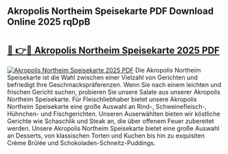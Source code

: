 ## Akropolis Northeim Speisekarte PDF Download Online 2025 rqDpB

# <h2><a href="http://gc99etf.nevu.top/?p=Akropolis+Northeim+Speisekarte">🔗 👉🔴 Akropolis Northeim Speisekarte 2025 PDF</a></h2>

[![Akropolis Northeim Speisekarte 2025 PDF](https://i.imgur.com/dBaPXMq.png)](http://gc99etf.nevu.top/?p=Akropolis+Northeim+Speisekarte)
Die Akropolis Northeim Speisekarte ist die Wahl zwischen einer Vielzahl von Gerichten und befriedigt Ihre Geschmackspräferenzen. Wenn Sie nach einem leichten und frischen Gericht suchen, probieren Sie unsere Salate aus unserer Akropolis Northeim Speisekarte. Für Fleischliebhaber bietet unsere Akropolis Northeim Speisekarte eine große Auswahl an Rind-, Schweinefleisch-, Hühnchen- und Fischgerichten. Unseren Auserwählten bieten wir köstliche Gerichte wie Schaschlik und Steak an, die über offenem Feuer zubereitet werden. Unsere Akropolis Northeim Speisekarte bietet eine große Auswahl an Desserts, von klassischen Torten und Kuchen bis hin zu exquisiten Crème Brûlée und Schokoladen-Schneitz-Puddings.
